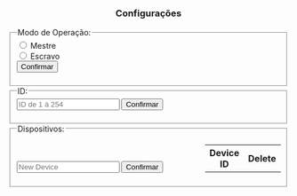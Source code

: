 <center>
    <h3>Configurações</h3>
</center>

<fieldset>
    <legend>Modo de Operação:</legend>
    <form target="_top" action="/set/mode" id="mode" method="POST">
        <input type="radio" id="master" name="mode" value="master">
        <label for="master">Mestre</label><br>
        <input type="radio" id="slave" name="mode" value="slave">
        <label for="slave">Escravo</label><br>
        <input onclick="redirect();" type="submit" value="Confirmar">
    </form>
</fieldset>

<fieldset>
    <legend>ID:</legend>
    <form target="_top" action="/set/id" id="mode" method="POST">
        <input type="text" name="id" id="id" placeholder="ID de 1 à 254" pattern="([1-9]|[1-9][0-9]|1[0-9][0-9]|2[0-4][0-9]|25[0-4])$">
        <input onclick="redirect();" type="submit" value="Confirmar">
    </form>
</fieldset>

<fieldset id="devices-fieldset">
    <legend>Dispositivos:</legend>
    <div style="width: 100%; display: table;">
        <div style="display: table-row">
            <div style="width: 600px; display: table-cell;">
            <form target="_top" action="/add/device" id="mode" method="POST">
                <input type="text" name="device" id="device" placeholder="New Device" pattern="([1-9]|[1-9][0-9]|1[0-9][0-9]|2[0-4][0-9]|25[0-4])$">
                <input onclick="redirect();" type="submit" value="Confirmar">
            </form>
            </div>
            <div id="devices-div" style="display: table-cell;">
                <table id="devices-table">
                    <tr>
                        <th>Device ID</th>
                        <th>Delete</th>
                    </tr>
                </table>
            </div>
        </div>
    </div>
</fieldset>

